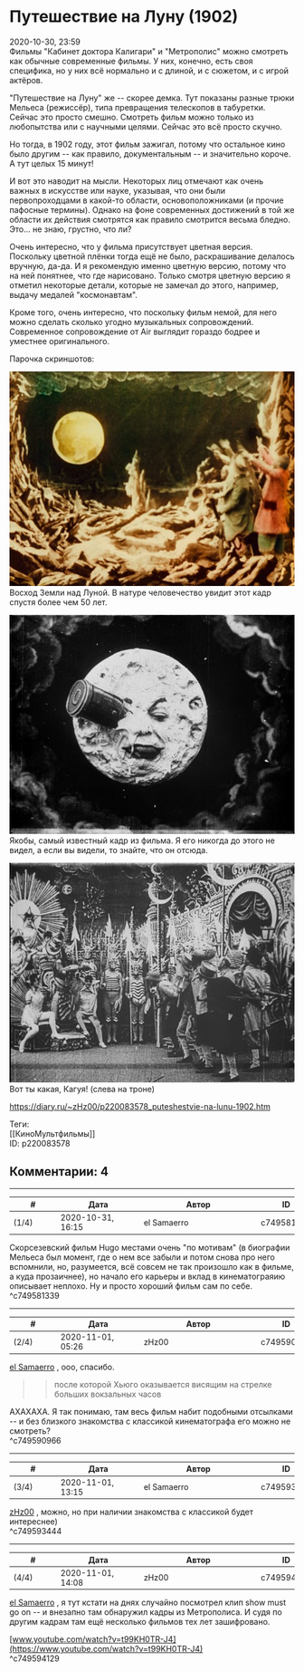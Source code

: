 Путешествие на Луну (1902)
==========================

  
2020-10-30, 23:59  
 Фильмы "Кабинет доктора Калигари" и "Метрополис" можно смотреть как обычные современные фильмы. У них, конечно, есть своя специфика, но у них всё нормально и с длиной, и с сюжетом, и с игрой актёров.   
   
 "Путешествие на Луну" же -- скорее демка. Тут показаны разные трюки Мельеса (режиссёр), типа превращения телескопов в табуретки. Сейчас это просто смешно. Смотреть фильм можно только из любопытства или с научными целями. Сейчас это всё просто скучно.   
   
 Но тогда, в 1902 году, этот фильм зажигал, потому что остальное кино было другим -- как правило, документальным -- и значительно короче. А тут целых 15 минут!   
   
 И вот это наводит на мысли. Некоторых лиц отмечают как очень важных в искусстве или науке, указывая, что они были первопроходцами в какой-то области, основоположниками (и прочие пафосные термины). Однако на фоне современных достижений в той же области их действия смотрятся как правило смотрится весьма бледно. Это... не знаю, грустно, что ли?   
   
 Очень интересно, что у фильма присутствует цветная версия. Поскольку цветной плёнки тогда ещё не было, раскрашивание делалось вручную, да-да. И я рекомендую именно цветную версию, потому что на ней понятнее, что где нарисовано. Только смотря цветную версию я отметил некоторые детали, которые не замечал до этого, например, выдачу медалей "космонавтам".   
   
 Кроме того, очень интересно, что поскольку фильм немой, для него можно сделать сколько угодно музыкальных сопровождений. Современное сопровождение от Air выглядит гораздо бодрее и уместнее оригинального.   
   
 Парочка скриншотов:   
   
    
  [![](pics/DKwVf0fl.png)](https://i.imgur.com/DKwVf0f.png)    
 Восход Земли над Луной. В натуре человечество увидит этот кадр спустя более чем 50 лет.   
   
  [![](pics/cNK9SjVl.png)](https://i.imgur.com/cNK9SjV.png)    
 Якобы, самый известный кадр из фильма. Я его никогда до этого не видел, а если вы видели, то знайте, что он отсюда.   
   
  [![](pics/Lb8Didql.png)](https://i.imgur.com/Lb8Didq.png)    
 Вот ты какая, Кагуя! (слева на троне)   
   
    
  
<https://diary.ru/~zHz00/p220083578_puteshestvie-na-lunu-1902.htm>  
  
Теги:  
[[КиноМультфильмы]]  
ID: p220083578  


Комментарии: 4
--------------

  


---



|         #         |              Дата              |                     Автор                     |           ID           |
| --- | --- | --- | --- |
| (1/4) | 2020-10-31, 16:15 | el Samaerro | c749581339 |

  
 Скорсезевский фильм Hugo местами очень "по мотивам" (в биографии Мельеса был момент, где о нем все забыли и потом снова про него вспомнили, но, разумеется, всё совсем не так произошло как в фильме, а куда прозаичнее), но начало его карьеры и вклад в кинематограяию описывает неплохо. Ну и просто хороший фильм сам по себе.   
 ^c749581339

---



|         #         |              Дата              |                     Автор                     |           ID           |
| --- | --- | --- | --- |
| (2/4) | 2020-11-01, 05:26 | zHz00 | c749590966 |

  
  [el Samaerro](http://samaerro.diary.ru "-___-")  , ооо, спасибо.   
   
 >>после которой Хьюго оказывается висящим на стрелке больших вокзальных часов   
   
 АХАХАХА. Я так понимаю, там весь фильм набит подобными отсылками -- и без близкого знакомства с классикой кинематографа его можно не смотреть?   
 ^c749590966

---



|         #         |              Дата              |                     Автор                     |           ID           |
| --- | --- | --- | --- |
| (3/4) | 2020-11-01, 13:15 | el Samaerro | c749593444 |

  
  [zHz00](https://zHz00.diary.ru "Untitled")  , можно, но при наличии знакомства с классикой будет интереснее)   
 ^c749593444

---



|         #         |              Дата              |                     Автор                     |           ID           |
| --- | --- | --- | --- |
| (4/4) | 2020-11-01, 14:08 | zHz00 | c749594129 |

  
  [el Samaerro](http://samaerro.diary.ru "-___-")  , я тут кстати на днях случайно посмотрел клип show must go on -- и внезапно там обнаружил кадры из Метрополиса. И судя по другим кадрам там ещё несколько фильмов тех лет зашифровано.   
   
  [www.youtube.com/watch?v=t99KH0TR-J4](https://www.youtube.com/watch?v=t99KH0TR-J4)    
 ^c749594129